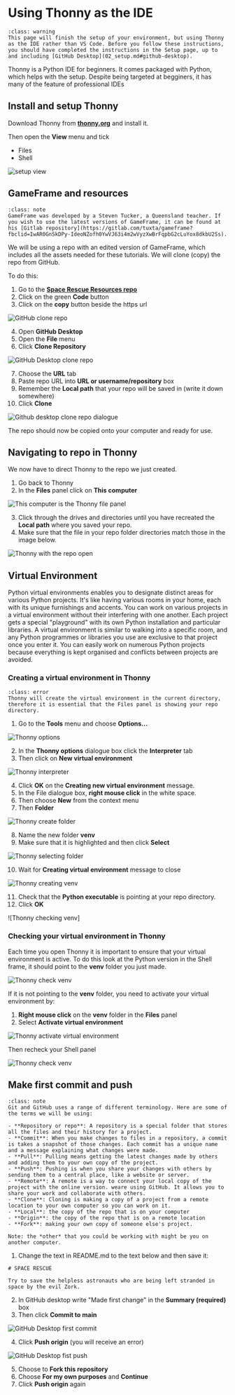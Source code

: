 # Using Thonny as the IDE

```{admonition} Thonny as an alteravtive IDE
:class: warning
This page will finish the setup of your environment, but using Thonny as the IDE rather than VS Code. Before you follow these instructions, you should have completed the instructions in the Setup page, up to and including [GitHub Desktop](02_setup.md#github-desktop).
```

Thonny is a Python IDE for beginners. It comes packaged with Python, which helps with the setup. Despite being targeted at begginers, it has many of the feature of professional IDEs

## Install and setup Thonny

Download Thonny from [**thonny.org**](https://thonny.org/) and install it.

Then open the **View** menu and tick

- Files
- Shell

![setup view](assets/img/setup_view.png)

## GameFrame and resources

```{admonition} GameFrame
:class: note
GameFrame was developed by a Steven Tucker, a Queensland teacher. If you wish to use the latest versions of GameFrame, it can be found at his [Gitlab repository](https://gitlab.com/tuxta/gameframe?fbclid=IwAR0GnSkDPy-IdeoNZofh0YwVJ63i4m2wVyzXwBrFqpbG2cLuYox8dkbU2Ss).
```

We will be using a repo with an edited version of GameFrame, which includes all the assets needed for these tutorials. We will clone (copy) the repo from GitHub.

To do this:

1. Go to the **[Space Rescue Resources repo](https://github.com/DamoM73/space-rescue-resources)**
2. Click on the green **Code** button
3. Click on the **copy** button beside the https url

![GitHub clone repo](assets/img/gh_clone_repo.png)

4. Open **GitHub Desktop**
5. Open the **File** menu
6. Click **Clone Repository**

![GitHub Desktop clone repo](assets/img/ghdt_clone_repo.png)

7. Choose the **URL** tab
8. Paste repo URL into **URL or username/repository** box
9.  Remember the **Local path** that your repo will be saved in (write it down somewhere)
10. Click **Clone**

![Github desktop clone repo dialogue](assets/img/ghdt_cloning_dialogue_thonny.png)

The repo should now be copied onto your computer and ready for use.

## Navigating to repo in Thonny

We now have to direct Thonny to the repo we just created.

1. Go back to Thonny
2. In the **Files** panel click on **This computer**

![This computer is the Thonny file panel](assets/img/thonny_this_computer.png)

3. Click through the drives and directories until you have recreated the **Local path** where you saved your repo.
4. Make sure that the file in your repo folder directories match those in the image below.

![Thonny with the repo open](assets/img/thonny_repo_files.png)

## Virtual Environment

Python virtual environments enables you to designate distinct areas for various Python projects. It's like having various rooms in your home, each with its unique furnishings and accents. You can work on various projects in a virtual environment without their interfering with one another. Each project gets a special "playground" with its own Python installation and particular libraries. A virtual environment is similar to walking into a specific room, and any Python programmes or libraries you use are exclusive to that project once you enter it. You can easily work on numerous Python projects because everything is kept organised and conflicts between projects are avoided.

### Creating a virtual environment in Thonny

```{admonition} Must be in the repo directory
:class: error
Thonny will create the virtual environment in the current directory, therefore it is essential that the Files panel is showing your repo directory.
```

1. Go to the **Tools** menu and choose **Options...**

![Thonny options](assets/img/thonny_options.png)

2. In the **Thonny options** dialogue box click the **Interpreter** tab
3. Then click on **New virtual environment**

![Thonny interpreter](assets/img/thonny_interpreter.png)

4. Click **OK** on the **Creating new virtual environment** message.
5. In the File dialogue box, **right mouse click** in the white space.
6. Then choose **New** from the context menu
7. Then **Folder**

![Thonny create folder](assets/img/thonny_create_new_folder.png)

8. Name the new folder **venv**
9. Make sure that it is highlighted and then click **Select**

![Thonny selecting folder](assets/img/thonny_select_folder.png)

10. Wait for **Creating virtual environment** message to close

![Thonny creating venv](assets/img/thonny_creating_venv.png)

11. Check that the **Python executable** is pointing at your repo directory.
12. Click **OK**

![Thonny checking venv]

### Checking your virtual environment in Thonny

Each time you open Thonny it is important to ensure that your virtual environment is active. To do this look at the Python version in the Shell frame, it should point to the **venv** folder you just made.

![Thonny check venv](assets/img/thonny_venv_in_shell.png)

If it is not pointing to the **venv** folder, you need to activate your virtual environment by:

1. **Right mouse click** on the **venv** folder in the **Files** panel
2. Select **Activate virtual environment**

![Thonny activate virtual environment](assets/img/thonny_activate_venv.png)

Then recheck your Shell panel

![Thonny check venv](assets/img/thonny_venv_in_shell.png)

## Make first commit and push

```{admonition} Git and GitHub terminology
:class: note
Git and GitHub uses a range of different terminology. Here are some of the terms we will be using:

- **Repository or repo**: A repository is a special folder that stores all the files and their history for a project.
- **Commit**: When you make changes to files in a repository, a commit is takes a snapshot of those changes. Each commit has a unique name and a message explaining what changes were made.
- **Pull**: Pulling means getting the latest changes made by others and adding them to your own copy of the project.
- **Push**: Pushing is when you share your changes with others by sending them to a central place, like a website or server.
- **Remote**: A remote is a way to connect your local copy of the project with the online version. weare using GitHub. It allows you to share your work and collaborate with others.
- **Clone**: Cloning is making a copy of a project from a remote location to your own computer so you can work on it.
- **Local**: the copy of the repo that is on your computer
- **Origin**: the copy of the repo that is on a remote location
- **Fork**: making your own copy of someone else's project.

Note: the *other* that you could be working with might be you on another computer.
```

1. Change the text in README.md to the text below and then save it:

```
# SPACE RESCUE

Try to save the helpless astronauts who are being left stranded in space by the evil Zork.
```

2. In GitHub desktop write "Made first change" in the **Summary (required)** box
3. Then click **Commit to main**

![GitHub Desktop first commit](assets/img/ghdt_first_commit.png)

4. Click **Push origin** (you will receive an error)

![GitHub Desktop fist push](assets/img/ghtd_first_push.png)

5. Choose to **Fork this repository**
6. Choose **For my own purposes** and **Continue**
7. Click **Push origin** again
